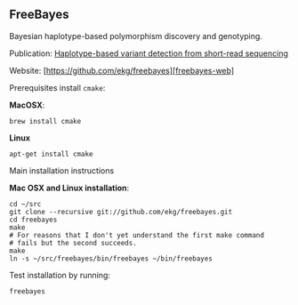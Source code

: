 ## FreeBayes

Bayesian haplotype-based polymorphism discovery and genotyping. 

Publication: [Haplotype-based variant detection from short-read sequencing][freebayes-pub]

Website: [https://github.com/ekg/freebayes][freebayes-web]

[freebayes-pub]: http://arxiv.org/abs/1207.3907
[freebayes-web]: https://github.com/ekg/freebayes

Prerequisites install `cmake`:

**MacOSX**:

	brew install cmake
	
**Linux**

	apt-get install cmake

Main installation instructions

**Mac OSX and Linux installation**:

	cd ~/src
	git clone --recursive git://github.com/ekg/freebayes.git
	cd freebayes
	make
	# For reasons that I don't yet understand the first make command
	# fails but the second succeeds.
	make
	ln -s ~/src/freebayes/bin/freebayes ~/bin/freebayes

Test installation by running:

    freebayes
    
